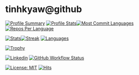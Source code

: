 # tinhkyaw@github

[![Profile Summary](https://github-profile-summary-cards.vercel.app/api/cards/profile-details?username=tinhkyaw&theme=solarized_dark)](https://github.com/tinhkyaw)
[![Profile Stats](https://github-profile-summary-cards.vercel.app/api/cards/stats?username=tinhkyaw&theme=solarized_dark)](https://github.com/tinhkyaw)[![Most Commit Languages](https://github-profile-summary-cards.vercel.app/api/cards/most-commit-language?username=tinhkyaw&theme=solarized_dark)](https://github.com/tinhkyaw)[![Repos Per Language](https://github-profile-summary-cards.vercel.app/api/cards/repos-per-language?username=tinhkyaw&theme=solarized_dark)](https://github.com/tinhkyaw)

[![Stats](https://github-readme-stats.vercel.app/api?username=tinhkyaw&show_icons=true&theme=solarized-dark&hide_border=true)](https://github.com/tinhkyaw)[![Streak](https://github-readme-streak-stats.herokuapp.com/?user=tinhkyaw&theme=solarized-dark&hide_border=true)](https://github.com/tinhkyaw)
[![Languages](https://github-readme-stats.vercel.app/api/top-langs/?username=tinhkyaw&layout=compact&theme=solarized-dark&hide_border=true)](https://github.com/tinhkyaw)

[![Trophy](https://github-profile-trophy.vercel.app/?username=tinhkyaw&theme=gruvbox&no-frame=true)](https://github.com/tinhkyaw/tinhkyaw)

[![Linkedin](https://img.shields.io/badge/tinhkyaw-0077B5?style=for-the-badge&logo=linkedin&link=https://www.linkedin.com/in/tinhkyaw/)](https://www.linkedin.com/in/tinhkyaw/) [![GitHub Workflow Status](https://img.shields.io/github/workflow/status/tinhkyaw/tinhkyaw/pages%20build%20and%20deployment?logo=github&style=for-the-badge)](https://github.com/tinhkyaw)

[![License: MIT](https://img.shields.io/badge/License-MIT-blue.svg)](https://opensource.org/licenses/MIT) [![Hits](https://hits.seeyoufarm.com/api/count/incr/badge.svg?url=https%3A%2F%2Fgithub.com%2Ftinhkyaw%2Ftinhkyaw.github.io&count_bg=%2379C83D&title_bg=%23555555&icon=github.svg&icon_color=%23E7E7E7&title=hits&edge_flat=false)](https://github.com/tinhkyaw/tinhkyaw.github.io)
